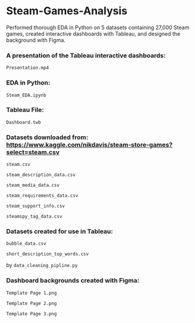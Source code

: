 # Steam-Games-Analysis
Performed thorough EDA in Python on 5 datasets containing 27,000 Steam games, created interactive dashboards with Tableau, and designed the background with Figma.


### A presentation of the Tableau interactive dashboards: 

`Presentation.mp4`


### EDA in Python: 

`Steam_EDA.ipynb`


### Tableau File: 

`Dashboard.twb`


### Datasets downloaded from: https://www.kaggle.com/nikdavis/steam-store-games?select=steam.csv

`steam.csv`

`steam_description_data.csv`

`steam_media_data.csv`

`steam_requirements_data.csv`

`steam_support_info.csv`

`steamspy_tag_data.csv`


### Datasets created for use in Tableau: 

`bubble_data.csv`

`short_description_top_words.csv`

by `data_cleaning_pipline.py`


### Dashboard backgrounds created with Figma:

`Template Page 1.png`

`Template Page 2.png`

`Template Page 3.png`
